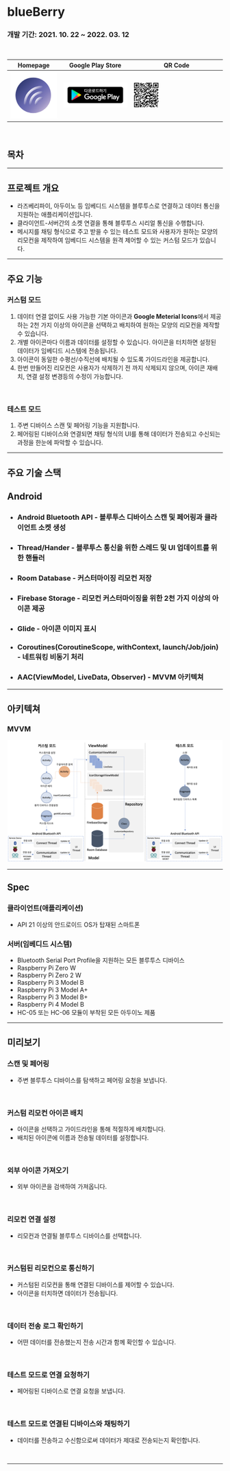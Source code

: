 # blueBerry

### 개발 기간: 2021. 10. 22 ~ 2022. 03. 12

&nbsp;

|Homepage|Google Play Store|QR Code|
|---|---|---|
|[<img src="./readme_resource/app_logo.png"/>](https://internal-anemone-a9c.notion.site/blueBerry-8cb1eb5994c7420f996a644672ef2ea6)|[<img src="./readme_resource/google-play-badge.png"/>](https://play.google.com/store/apps/details?id=com.limjuhyg.blueberry)|<img width="30%" src="./readme_resource/qr_code.png"/>

&nbsp;

## 목차
---
## 프로젝트 개요
* 라즈베리파이, 아두이노 등 임베디드 시스템을 블루투스로 연결하고 데이터 통신을 지원하는 애플리케이션입니다.
* 클라이언트-서버간의 소켓 연결을 통해 블루투스 시리얼 통신을 수행합니다.
* 메시지를 채팅 형식으로 주고 받을 수 있는 테스트 모드와 사용자가 원하는 모양의 리모컨을 제작하여 임베디드 시스템을 원격 제어할 수 있는 커스텀 모드가 있습니다.
---
## 주요 기능
### 커스텀 모드
1. 데이터 연결 없이도 사용 가능한 기본 아이콘과 <b>Google Meterial Icons</b>에서 제공하는 2천 가지 이상의 아이콘을 선택하고 배치하여 원하는 모양의 리모컨을 제작할 수 있습니다.
2. 개별 아이콘마다 이름과 데이터를 설정할 수 있습니다. 아이콘을 터치하면 설정된 데이터가 임베디드 시스템에 전송됩니다.
3. 아이콘이 동일한 수평선/수직선에 배치될 수 있도록 가이드라인을 제공합니다.
4. 한번 만들어진 리모컨은 사용자가 삭제하기 전 까지 삭제되지 않으며, 아이콘 재배치, 연결 설정 변경등의 수정이 가능합니다.

&nbsp;

### 테스트 모드
1. 주변 디바이스 스캔 및 페어링 기능을 지원합니다.
2. 페어링된 디바이스와 연결되면 채팅 형식의 UI를 통해 데이터가 전송되고 수신되는 과정을 한눈에 파악할 수 있습니다.
---
## 주요 기술 스택
## Android
* ### Android Bluetooth API - 블루투스 디바이스 스캔 및 페어링과 클라이언트 소켓 생성
* ### Thread/Hander - 블루투스 통신을 위한 스레드 및 UI 업데이트를 위한 핸들러
* ### Room Database - 커스터마이징 리모컨 저장
* ### Firebase Storage - 리모컨 커스터마이징을 위한 2천 가지 이상의 아이콘 제공
* ### Glide - 아이콘 이미지 표시
* ### Coroutines(CoroutineScope, withContext, launch/Job/join) - 네트워킹 비동기 처리
* ### AAC(ViewModel, LiveData, Observer) - MVVM 아키텍쳐
---
## 아키텍쳐
### MVVM
<img src="./readme_resource/architecture.png"/>

---

## Spec
### 클라이언트(애플리케이션)
* API 21 이상의 안드로이드 OS가 탑재된 스마트폰
  
### 서버(임베디드 시스템)
* Bluetooth Serial Port Profile을 지원하는 모든 블루투스 디바이스
* Raspberry Pi Zero W
* Raspberry Pi Zero 2 W
* Raspberry Pi 3 Model B
* Raspberry Pi 3 Model A+
* Raspberry Pi 3 Model B+
* Raspberry Pi 4 Model B
* HC-05 또는 HC-06 모듈이 부착된 모든 아두이노 제품
---
## 미리보기
### 스캔 및 페어링
* 주변 블루투스 디바이스를 탐색하고 페어링 요청을 보냅니다.

&nbsp;

### 커스텀 리모컨 아이콘 배치
* 아이콘을 선택하고 가이드라인을 통해 적절하게 배치합니다.
* 배치된 아이콘에 이름과 전송될 데이터를 설정합니다.

&nbsp;

### 외부 아이콘 가져오기
* 외부 아이콘을 검색하여 가져옵니다.

&nbsp;

### 리모컨 연결 설정
* 리모컨과 연결될 블루투스 디바이스를 선택합니다.

&nbsp;

### 커스텀된 리모컨으로 통신하기
* 커스텀된 리모컨을 통해 연결된 디바이스를 제어할 수 있습니다.
* 아이콘을 터치하면 데이터가 전송됩니다.

&nbsp;

### 데이터 전송 로그 확인하기
* 어떤 데이터를 전송했는지 전송 시간과 함께 확인할 수 있습니다.

&nbsp;

### 테스트 모드로 연결 요청하기
* 페어링된 디바이스로 연결 요청을 보냅니다.

&nbsp;

### 테스트 모드로 연결된 디바이스와 채팅하기
* 데이터를 전송하고 수신함으로써 데이터가 제대로 전송되는지 확인합니다.

&nbsp;

---